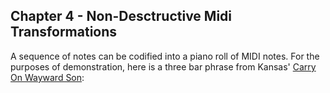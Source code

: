 ## Chapter 4 - Non-Desctructive Midi Transformations

A sequence of notes can be codified into a piano roll of MIDI notes. For the 
purposes of demonstration, here is a three bar phrase from Kansas' [Carry On 
Wayward Son](https://en.wikipedia.org/wiki/Carry_On_Wayward_Son):

